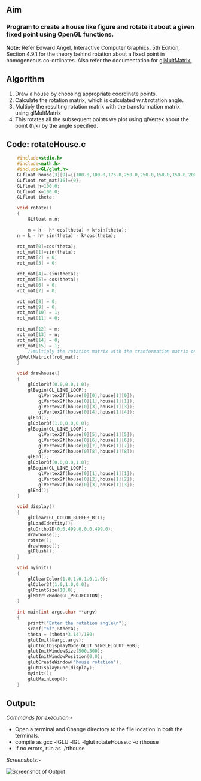 ## Aim
### Program to create a house like figure and rotate it about a given fixed point using OpenGL functions.
**Note:** Refer Edward Angel, Interactive Computer Graphics, 5th Edition, Section 4.9.1 for the theory behind rotation about a fixed point in homogeneous co-ordinates. Also refer the documentation for  [glMultMatrix.](https://www.opengl.org/sdk/docs/man2/xhtml/glMultMatrix.xml)

## Algorithm
1. Draw a house by choosing appropriate coordinate points.
2. Calculate the rotation matrix, which is calculated w.r.t rotation angle.
3. Multiply the resulting rotation matrix with the transformation matrix using glMultMatrix
4. This rotates all the subsequent points we plot using glVertex about the point (h,k) by the angle specified.

## Code: rotateHouse.c
```C
	#include<stdio.h>
	#include<math.h>
	#include<GL/glut.h>
	GLfloat house[3][9]={{100.0,100.0,175.0,250.0,250.0,150.0,150.0,200.0,200.0}, {100.0,300.0,400.0,300.0,100.0,100.0,150.0,150.0,100.0}, {1.0,1.0,1.0,1.0,1.0,1.0,1.0,1.0,1.0}};
	GLfloat rot_mat[16]={0};
	GLfloat h=100.0;
	GLfloat k=100.0;
	GLfloat theta;

	void rotate()
	{
		GLfloat m,n;

		m = h - h* cos(theta) + k*sin(theta);
  	n = k - h* sin(theta) - k*cos(theta);

    rot_mat[0]=cos(theta);
    rot_mat[1]=sin(theta);
    rot_mat[2] = 0;
    rot_mat[3] = 0;

    rot_mat[4]=-sin(theta);
    rot_mat[5]= cos(theta);
    rot_mat[6] = 0;
    rot_mat[7] = 0;

    rot_mat[8] = 0;
    rot_mat[9] = 0;
    rot_mat[10] = 1;
    rot_mat[11] = 0;

    rot_mat[12] = m;
    rot_mat[13] = n;
    rot_mat[14] = 0;
    rot_mat[15] = 1;
		//multiply the rotation matrix with the tranformation matrix on the current stack
    glMultMatrixf(rot_mat);
	}

	void drawhouse()
	{
		glColor3f(0.0,0.0,1.0);
		glBegin(GL_LINE_LOOP);
			glVertex2f(house[0][0],house[1][0]);
			glVertex2f(house[0][1],house[1][1]);
			glVertex2f(house[0][3],house[1][3]);
			glVertex2f(house[0][4],house[1][4]);
		glEnd();
		glColor3f(1.0,0.0,0.0);
		glBegin(GL_LINE_LOOP);
			glVertex2f(house[0][5],house[1][5]);
			glVertex2f(house[0][6],house[1][6]);
			glVertex2f(house[0][7],house[1][7]);
			glVertex2f(house[0][8],house[1][8]);
		glEnd();
		glColor3f(0.0,0.0,1.0);
		glBegin(GL_LINE_LOOP);
			glVertex2f(house[0][1],house[1][1]);
			glVertex2f(house[0][2],house[1][2]);
			glVertex2f(house[0][3],house[1][3]);
		glEnd();
	}

	void display()
	{
		glClear(GL_COLOR_BUFFER_BIT);
		glLoadIdentity();
		gluOrtho2D(0.0,499.0,0.0,499.0);
		drawhouse();
		rotate();
		drawhouse();
		glFlush();
	}

	void myinit()
	{
		glClearColor(1.0,1.0,1.0,1.0);
		glColor3f(1.0,1.0,0.0);
		glPointSize(10.0);
		glMatrixMode(GL_PROJECTION);
	}

	int main(int argc,char **argv)
	{
		printf("Enter the rotation angle\n");
		scanf("%f",&theta);
		theta = (theta*3.14)/180;
		glutInit(&argc,argv);
		glutInitDisplayMode(GLUT_SINGLE|GLUT_RGB);
		glutInitWindowSize(500,500);
		glutInitWindowPosition(0,0);
		glutCreateWindow("house rotation");
		glutDisplayFunc(display);
		myinit();
		glutMainLoop();
	}
```
## Output:
*Commands for execution:-*

* Open a terminal and Change directory to the file location in both the terminals.
* compile as gcc -lGLU -lGL -lglut rotateHouse.c -o rthouse
* If no errors, run as ./rthouse

*Screenshots:-*

![Screenshot of Output](rthouse.png)
